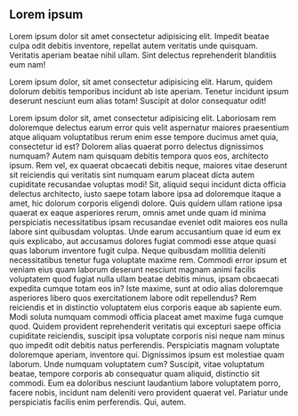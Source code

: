 ## Lorem ipsum

Lorem ipsum dolor sit amet consectetur adipisicing elit. Impedit beatae culpa odit debitis inventore, repellat autem veritatis unde quisquam. Veritatis aperiam beatae nihil ullam. Sint delectus reprehenderit blanditiis eum nam!

Lorem ipsum dolor, sit amet consectetur adipisicing elit. Harum, quidem dolorum debitis temporibus incidunt ab iste aperiam. Tenetur incidunt ipsum deserunt nesciunt eum alias totam! Suscipit at dolor consequatur odit!

Lorem ipsum dolor sit, amet consectetur adipisicing elit. Laboriosam rem doloremque delectus earum error quis velit aspernatur maiores praesentium atque aliquam voluptatibus rerum enim esse tempore ducimus amet quia, consectetur id est? Dolorem alias quaerat porro delectus dignissimos numquam? Autem nam quisquam debitis tempora quos eos, architecto ipsum. Rem vel, ex quaerat obcaecati debitis neque, maiores vitae deserunt sit reiciendis qui veritatis sint numquam earum placeat dicta autem cupiditate recusandae voluptas modi! Sit, aliquid sequi incidunt dicta officia delectus architecto, iusto saepe totam labore ipsa ad doloremque itaque a amet, hic dolorum corporis eligendi dolore. Quis quidem ullam ratione ipsa quaerat ex eaque asperiores rerum, omnis amet unde quam id minima perspiciatis necessitatibus ipsam recusandae eveniet odit maiores eos nulla labore sint quibusdam voluptas. Unde earum accusantium quae id eum ex quis explicabo, aut accusamus dolores fugiat commodi esse atque quasi quas laborum inventore fugit culpa. Neque quibusdam mollitia deleniti necessitatibus tenetur fuga voluptate maxime rem. Commodi error ipsum et veniam eius quam laborum deserunt nesciunt magnam animi facilis voluptatem quod fugiat nulla ullam beatae debitis minus, ipsam obcaecati expedita cumque totam eos in? Iste maxime, sunt at odio alias doloremque asperiores libero quos exercitationem labore odit repellendus? Rem reiciendis et in distinctio voluptatem eius corporis eaque ab sapiente eum. Modi soluta numquam commodi officia placeat amet maxime fuga cumque quod. Quidem provident reprehenderit veritatis qui excepturi saepe officia cupiditate reiciendis, suscipit ipsa voluptate corporis nisi neque nam minus quo impedit odit debitis natus perferendis. Perspiciatis magnam voluptate doloremque aperiam, inventore qui. Dignissimos ipsum est molestiae quam laborum. Unde numquam voluptatem cum? Suscipit, vitae voluptatum beatae, tempore corporis ab consequatur quam aliquid, distinctio sit commodi. Eum ea doloribus nesciunt laudantium labore voluptatem porro, facere nobis, incidunt nam deleniti vero provident quaerat vel. Pariatur unde perspiciatis facilis enim perferendis. Qui, autem.
